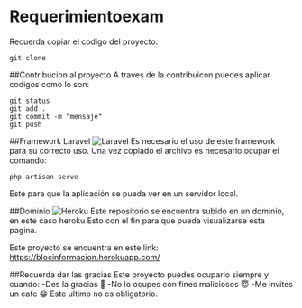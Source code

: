 # Requerimientoexam
Recuerda copiar el codigo del proyecto:
```
git clone

```

##Contribucion al proyecto
A traves de la contribuicon puedes aplicar codigos como lo son:
```
git status
git add .
git commit -m "mensaje"
git push

```
##Framework Laravel
![Laravel](https://upload.wikimedia.org/wikipedia/commons/thumb/3/36/Logo.min.svg/2560px-Logo.min.svg.png)
Es necesario el uso de este framework para su correcto uso.
Una vez copiado el archivo es necesario ocupar el comando:
```
php artisan serve
```
Este para que la aplicación se pueda ver en un servidor local.

##Dominio
![Heroku](https://upload.wikimedia.org/wikipedia/commons/thumb/e/ec/Heroku_logo.svg/2560px-Heroku_logo.svg.png)
Este repositorio se encuentra subido en un dominio, en este caso heroku
Esto con el fin para que pueda visualizarse esta pagina. 

Este proyecto se encuentra en este link:
https://blocinformacion.herokuapp.com/


##Recuerda dar las gracias
Este proyecto puedes ocuparlo siempre y cuando:
-Des la gracias :smiling_face_with_three_hearts:
-No lo ocupes con fines maliciosos :innocent:
-Me invites un cafe :grin:
Este ultimo no es obligatorio.
